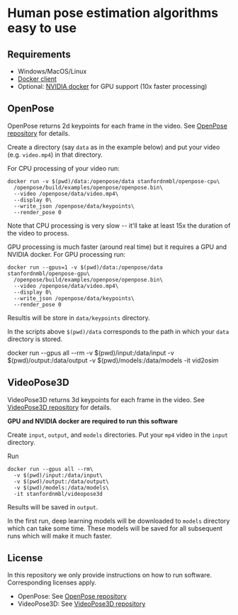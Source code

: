 # Human pose estimation algorithms easy to use

## Requirements

* Windows/MacOS/Linux
* [Docker client](https://www.docker.com/products/docker-desktop)
* Optional: [NVIDIA docker](https://github.com/NVIDIA/nvidia-docker) for GPU support (10x faster processing)

## OpenPose

OpenPose returns 2d keypoints for each frame in the video. See [OpenPose repository](https://github.com/CMU-Perceptual-Computing-Lab/openpose) for details.

Create a directory (say `data` as in the example below) and put your video (e.g. `video.mp4`) in that directory.

For CPU processing of your video run:
```
docker run -v $(pwd)/data:/openpose/data stanfordnmbl/openpose-cpu\
  /openpose/build/examples/openpose/openpose.bin\
  --video /openpose/data/video.mp4\
  --display 0\
  --write_json /openpose/data/keypoints\
  --render_pose 0
```
Note that CPU processing is very slow -- it'll take at least 15x the duration of the video to process.

GPU processing is much faster (around real time) but it requires a GPU and NVIDIA docker. For GPU processing run:
```
docker run --gpus=1 -v $(pwd)/data:/openpose/data stanfordnmbl/openpose-gpu\
  /openpose/build/examples/openpose/openpose.bin\
  --video /openpose/data/video.mp4\
  --display 0\
  --write_json /openpose/data/keypoints\
  --render_pose 0
```

Resultis will be store in `data/keypoints` directory.

In the scripts above `$(pwd)/data` corresponds to the path in which your `data` directory is stored.

docker run --gpus all --rm -v $(pwd)/input:/data/input -v $(pwd)/output:/data/output -v $(pwd)/models:/data/models -it vid2osim

## VideoPose3D

VideoPose3D returns 3d keypoints for each frame in the video. See [VideoPose3D repository](https://github.com/facebookresearch/VideoPose3D) for details.

**GPU and NVIDIA docker are required to run this software**

Create `input`, `output`, and `models` directories. Put your `mp4` video in the `input` directory.

Run
```
docker run --gpus all --rm\
  -v $(pwd)/input:/data/input\
  -v $(pwd)/output:/data/output\
  -v $(pwd)/models:/data/models\
  -it stanfordnmbl/videopose3d
```

Results will be saved in `output`.

In the first run, deep learning models will be downloaded to `models` directory which can take some time. These models will be saved for all subsequent runs which will make it much faster. 

## License

In this repository we only provide instructions on how to run software. Corresponding licenses apply.

* OpenPose: See [OpenPose repository](https://github.com/CMU-Perceptual-Computing-Lab/openpose)
* VideoPose3D: See [VideoPose3D repository](https://github.com/facebookresearch/VideoPose3D)
